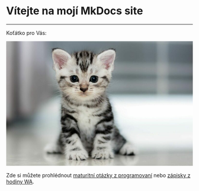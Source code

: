 # Vítejte na mojí MkDocs site
---
Koťátko pro Vás:

![kotatko](imgs/kitten.jpg)

Zde si můžete prohlédnout [maturitní otázky z programovaní](maturita.md) nebo [zápisky z hodiny WA](wa-hodina.md).